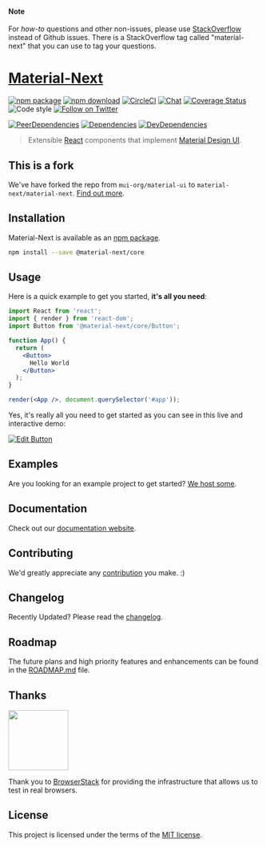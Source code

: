
#### Note

For *how-to* questions and other non-issues,
please use [StackOverflow](http://stackoverflow.com/questions/tagged/material-next)
instead of Github issues. There is a StackOverflow tag called "material-next"
that you can use to tag your questions.

# [Material-Next](https://material-ui-next.com/)
[![npm package](https://img.shields.io/npm/v/@material-next/core.svg)](https://www.npmjs.org/package/@material-next/core)
[![npm download](https://img.shields.io/npm/dm/@material-next/core.svg)](https://www.npmjs.com/package/@material-next/core)
[![CircleCI](https://img.shields.io/circleci/project/github/material-next/material-next/master.svg)](https://circleci.com/gh/material-next/material-next/tree/master)
[![Chat](https://img.shields.io/badge/chat-on%20discord-7289da.svg)](https://discord.gg/MwT5uvA)
[![Coverage Status](https://img.shields.io/codecov/c/github/material-next/material-next/master.svg)](https://codecov.io/gh/material-next/material-next/branch/master)
![Code style](https://img.shields.io/badge/code_style-prettier-ff69b4.svg)
[![Follow on Twitter](https://img.shields.io/twitter/follow/MaterialNext.svg?label=follow+Material-Next)](https://twitter.com/MaterialNext)

[![PeerDependencies](https://img.shields.io/david/peer/material-next/material-next.svg)](https://david-dm.org/material-next/material-next#info=peerDependencies&view=list)
[![Dependencies](https://img.shields.io/david/material-next/material-next.svg)](https://david-dm.org/material-next/material-next)
[![DevDependencies](https://img.shields.io/david/dev/material-next/material-next.svg)](https://david-dm.org/material-next/material-next#info=devDependencies&view=list)

> Extensible [React](http://facebook.github.io/react/) components that implement [Material Design UI](https://material.io/).

## This is a fork

We've have forked the repo from `mui-org/material-ui` to `material-next/material-next`. [Find out more](https://medium.com/).

## Installation

Material-Next is available as an [npm package](https://www.npmjs.org/package/@material-next/core).

```sh
npm install --save @material-next/core
```

## Usage

Here is a quick example to get you started, **it's all you need**:

```jsx
import React from 'react';
import { render } from 'react-dom';
import Button from '@material-next/core/Button';

function App() {
  return (
    <Button>
      Hello World
    </Button>
  );
}

render(<App />, document.querySelector('#app'));
```

Yes, it's really all you need to get started as you can see in this live and interactive demo:

[![Edit Button](https://codesandbox.io/static/img/play-codesandbox.svg)](https://codesandbox.io/s/4j7m47vlm4)

## Examples

Are you looking for an example project to get started?
[We host some](https://github.com/material-next/material-next/blob/master/docs/src/pages/getting-started/example-projects.md).

## Documentation

Check out our [documentation website](https://material-ui-next.com/).

## Contributing

We'd greatly appreciate any [contribution](https://github.com/material-next/material-next/blob/master/CONTRIBUTING.md) you make. :)

## Changelog

Recently Updated?
Please read the [changelog](https://github.com/material-next/material-next/releases).

## Roadmap

The future plans and high priority features and enhancements can be found in the [ROADMAP.md](https://github.com/material-next/material-next/blob/master/ROADMAP.md) file.

## Thanks

[<img src="https://www.browserstack.com/images/mail/browserstack-logo-footer.png" width="120">](https://www.browserstack.com/)

Thank you to [BrowserStack](https://www.browserstack.com/) for providing the infrastructure that allows us to test in real browsers.

## License

This project is licensed under the terms of the
[MIT license](https://github.com/material-next/material-next/blob/master/LICENSE).

